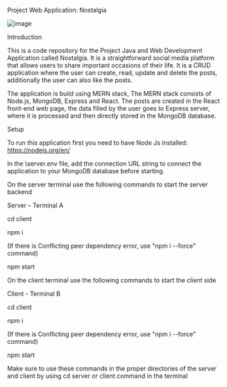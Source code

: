 Project Web Application: Nostalgia

![image](https://user-images.githubusercontent.com/113787259/190888203-a75a7ee1-07c7-498c-b44e-82956b0541fe.png)

Introduction

This is a code repository for the Project Java and Web Development Application called Nostalgia. It is a straightforward social media platform that allows users to share important occasions of their life. It is a CRUD application where the user can create, read, update and delete the posts, additionally the user can also like the posts.

The application is build using MERN stack, The MERN stack consists of Node.js, MongoDB, Express and React. The posts are created in the React front-end web page, the data filled by the user goes to Express server, where it is processed and then directly stored in the MongoDB database.

Setup

To run this application first you need to have Node Js installed: https://nodejs.org/en/

In the \server\.env file, add the connection URL string to connect the application to your MongoDB database before starting.

On the server terminal use the following commands to start the server backend

Server – Terminal A

cd client

npm i

(If there is Conflicting peer dependency error, use "npm i --force" command)

npm start


On the client terminal use the following commands to start the client side

Client - Terminal B

cd client

npm i

(If there is Conflicting peer dependency error, use "npm i --force" command)

npm start


Make sure to use these commands in the proper directories of the server and client by using cd server or client command in the terminal
